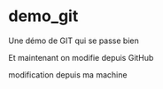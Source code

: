 
# demo_git
Une démo de GIT qui se passe bien


Et maintenant on modifie depuis GitHub

modification depuis ma machine
